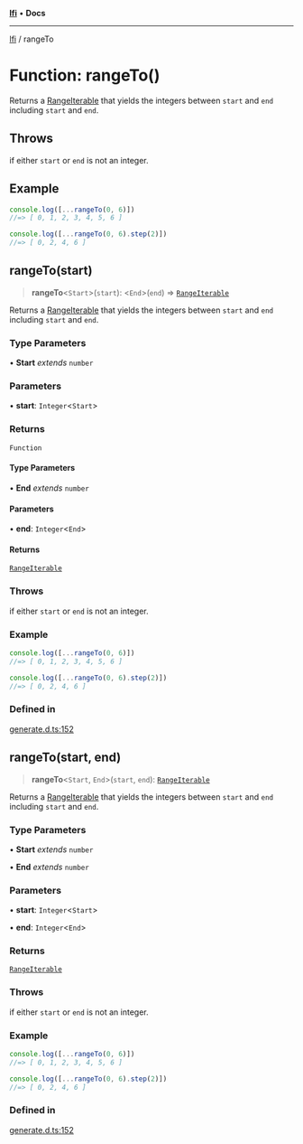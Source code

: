 [**lfi**](../readme.md) • **Docs**

***

[lfi](../globals.md) / rangeTo

# Function: rangeTo()

Returns a [RangeIterable](../type-aliases/RangeIterable.md) that yields the integers between `start` and
`end` including `start` and `end`.

## Throws

if either `start` or `end` is not an integer.

## Example

```js
console.log([...rangeTo(0, 6)])
//=> [ 0, 1, 2, 3, 4, 5, 6 ]

console.log([...rangeTo(0, 6).step(2)])
//=> [ 0, 2, 4, 6 ]
```

## rangeTo(start)

> **rangeTo**\<`Start`\>(`start`): \<`End`\>(`end`) => [`RangeIterable`](../type-aliases/RangeIterable.md)

Returns a [RangeIterable](../type-aliases/RangeIterable.md) that yields the integers between `start` and
`end` including `start` and `end`.

### Type Parameters

• **Start** *extends* `number`

### Parameters

• **start**: `Integer`\<`Start`\>

### Returns

`Function`

#### Type Parameters

• **End** *extends* `number`

#### Parameters

• **end**: `Integer`\<`End`\>

#### Returns

[`RangeIterable`](../type-aliases/RangeIterable.md)

### Throws

if either `start` or `end` is not an integer.

### Example

```js
console.log([...rangeTo(0, 6)])
//=> [ 0, 1, 2, 3, 4, 5, 6 ]

console.log([...rangeTo(0, 6).step(2)])
//=> [ 0, 2, 4, 6 ]
```

### Defined in

[generate.d.ts:152](https://github.com/TomerAberbach/lfi/blob/e98b31ea37c84de0758cf58c8fcf28193f36b533/src/operations/generate.d.ts#L152)

## rangeTo(start, end)

> **rangeTo**\<`Start`, `End`\>(`start`, `end`): [`RangeIterable`](../type-aliases/RangeIterable.md)

Returns a [RangeIterable](../type-aliases/RangeIterable.md) that yields the integers between `start` and
`end` including `start` and `end`.

### Type Parameters

• **Start** *extends* `number`

• **End** *extends* `number`

### Parameters

• **start**: `Integer`\<`Start`\>

• **end**: `Integer`\<`End`\>

### Returns

[`RangeIterable`](../type-aliases/RangeIterable.md)

### Throws

if either `start` or `end` is not an integer.

### Example

```js
console.log([...rangeTo(0, 6)])
//=> [ 0, 1, 2, 3, 4, 5, 6 ]

console.log([...rangeTo(0, 6).step(2)])
//=> [ 0, 2, 4, 6 ]
```

### Defined in

[generate.d.ts:152](https://github.com/TomerAberbach/lfi/blob/e98b31ea37c84de0758cf58c8fcf28193f36b533/src/operations/generate.d.ts#L152)
